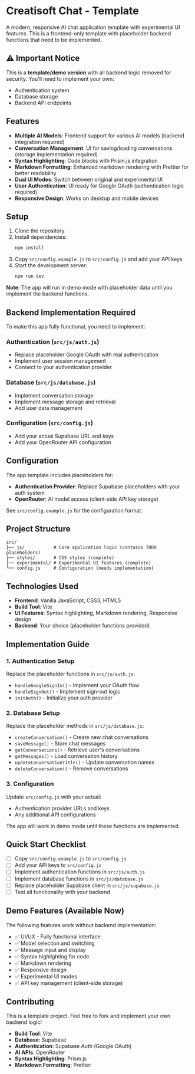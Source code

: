 # Creatisoft Chat - Template

A modern, responsive AI chat application template with experimental UI features. This is a frontend-only template with placeholder backend functions that need to be implemented.

## ⚠️ Important Notice

This is a **template/demo version** with all backend logic removed for security. You'll need to implement your own:
- Authentication system
- Database storage
- Backend API endpoints

## Features

- **Multiple AI Models**: Frontend support for various AI models (backend integration required)
- **Conversation Management**: UI for saving/loading conversations (storage implementation required)
- **Syntax Highlighting**: Code blocks with Prism.js integration
- **Markdown Formatting**: Enhanced markdown rendering with Prettier for better readability
- **Dual UI Modes**: Switch between original and experimental UI
- **User Authentication**: UI ready for Google OAuth (authentication logic required)
- **Responsive Design**: Works on desktop and mobile devices

## Setup

1. Clone the repository
2. Install dependencies:
   ```bash
   npm install
   ```
3. Copy `src/config.example.js` to `src/config.js` and add your API keys
4. Start the development server:
   ```bash
   npm run dev
   ```

**Note**: The app will run in demo mode with placeholder data until you implement the backend functions.

## Backend Implementation Required

To make this app fully functional, you need to implement:

### Authentication (`src/js/auth.js`)
- Replace placeholder Google OAuth with real authentication
- Implement user session management
- Connect to your authentication provider

### Database (`src/js/database.js`)  
- Implement conversation storage
- Implement message storage and retrieval
- Add user data management

### Configuration (`src/config.js`)
- Add your actual Supabase URL and keys
- Add your OpenRouter API configuration

## Configuration

The app template includes placeholders for:
- **Authentication Provider**: Replace Supabase placeholders with your auth system
- **OpenRouter**: AI model access (client-side API key storage)

See `src/config.example.js` for the configuration format.

## Project Structure

```
src/
├── js/           # Core application logic (contains TODO placeholders)
├── styles/       # CSS styles (complete)
├── experimental/ # Experimental UI features (complete)
└── config.js     # Configuration (needs implementation)
```

## Technologies Used

- **Frontend**: Vanilla JavaScript, CSS3, HTML5
- **Build Tool**: Vite
- **UI Features**: Syntax highlighting, Markdown rendering, Responsive design
- **Backend**: Your choice (placeholder functions provided)

## Implementation Guide

### 1. Authentication Setup
Replace the placeholder functions in `src/js/auth.js`:
- `handleGoogleSignIn()` - Implement your OAuth flow
- `handleSignOut()` - Implement sign-out logic
- `initAuth()` - Initialize your auth provider

### 2. Database Setup  
Replace the placeholder methods in `src/js/database.js`:
- `createConversation()` - Create new chat conversations
- `saveMessage()` - Store chat messages
- `getConversations()` - Retrieve user's conversations
- `getMessages()` - Load conversation history
- `updateConversationTitle()` - Update conversation names
- `deleteConversation()` - Remove conversations

### 3. Configuration
Update `src/config.js` with your actual:
- Authentication provider URLs and keys
- Any additional API configurations

The app will work in demo mode until these functions are implemented.

## Quick Start Checklist

- [ ] Copy `src/config.example.js` to `src/config.js`
- [ ] Add your API keys to `src/config.js`
- [ ] Implement authentication functions in `src/js/auth.js`
- [ ] Implement database functions in `src/js/database.js`
- [ ] Replace placeholder Supabase client in `src/js/supabase.js`
- [ ] Test all functionality with your backend

## Demo Features (Available Now)

The following features work without backend implementation:
- ✅ UI/UX - Fully functional interface
- ✅ Model selection and switching
- ✅ Message input and display
- ✅ Syntax highlighting for code
- ✅ Markdown rendering
- ✅ Responsive design
- ✅ Experimental UI modes
- ✅ API key management (client-side storage)

## Contributing

This is a template project. Feel free to fork and implement your own backend logic!
- **Build Tool**: Vite
- **Database**: Supabase
- **Authentication**: Supabase Auth (Google OAuth)
- **AI APIs**: OpenRouter
- **Syntax Highlighting**: Prism.js
- **Markdown Formatting**: Prettier
